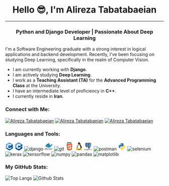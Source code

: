 

<h1 align="center">Hello 😎, I'm Alireza Tabatabaeian</h1>
<hr>
<h3 align="center">Python and Django Developer | Passionate About Deep Learning</h3>
<p>I'm a Software Engineering graduate with a strong interest in logical applications and backend development. Recently, I've been focusing on studying Deep Learning, specifically in the realm of Computer Vision.</p>

- I am currently working with **Django**.
- I am actively studying **Deep Learning**.
- I work as a **Teaching Assistant (TA)** for the **Advanced Programming Class** at the University.
- I have an intermediate level of proficiency in **C++**.
- I currently reside in **Iran**.

<h3 align="left">Connect with Me:</h3>
<p align="left">
  <a href="https://www.linkedin.com/in/alireza-tabatabaeian-2b5235132/" target="blank"><img align="center" src="https://raw.githubusercontent.com/rahuldkjain/github-profile-readme-generator/master/src/images/icons/Social/linked-in-alt.svg" alt="Alireza Tabatabaeian" height="25" width="35" /></a>
  <a href="https://instagram.com/artasoft_110" target="blank"><img align="center" src="https://raw.githubusercontent.com/rahuldkjain/github-profile-readme-generator/master/src/images/icons/Social/instagram.svg" alt="Alireza Tabatabaeian" height="25" width="35" /></a>
  <a href="https://www.telegram.me/artasoft_110" target="blank"><img align="center" src="https://seeklogo.com/images/T/telegram-logo-AD3D08A014-seeklogo.com.png" alt="Alireza Tabatabaeian" height="25" width="25" /></a>
</p>

<h3 align="left">Languages and Tools:</h3>
<p align="left">
  <img src="https://raw.githubusercontent.com/devicons/devicon/master/icons/c/c-original.svg" title="C Programming Language" alt="c" width="26" height="26"/>
  <img src="https://raw.githubusercontent.com/devicons/devicon/master/icons/cplusplus/cplusplus-original.svg" title="C++ Programming Language" alt="cplusplus" width="26" height="26"/>
  <img src="https://user-images.githubusercontent.com/29748439/177030588-a1916efd-384b-439a-9b30-24dd24dd48b6.png" title="Django" alt="django" width="40" height="26"/> 
  <img src="https://raw.githubusercontent.com/devicons/devicon/master/icons/docker/docker-original-wordmark.svg" title="Docker" alt="docker" width="26" height="26"/>
  <img src="https://www.vectorlogo.zone/logos/git-scm/git-scm-icon.svg" title="Git" alt="git" width="26" height="26"/>
  <img src="https://raw.githubusercontent.com/devicons/devicon/master/icons/html5/html5-original-wordmark.svg" title="HTML5" alt="html5" width="26" height="26"/>
  <img src="https://raw.githubusercontent.com/devicons/devicon/master/icons/linux/linux-original.svg" title="Linux" alt="linux" width="26" height="26"/>
  <img src="https://raw.githubusercontent.com/devicons/devicon/master/icons/postgresql/postgresql-original-wordmark.svg" title="PostgreSQL" alt="postgresql" width="26" height="26"/>
  <img src="https://www.vectorlogo.zone/logos/getpostman/getpostman-icon.svg" title="Postman" alt="postman" width="26" height="26"/>
  <img src="https://raw.githubusercontent.com/devicons/devicon/master/icons/python/python-original.svg" title="Python" alt="python" width="26" height="26"/>
  <img src="https://raw.githubusercontent.com/detain/svg-logos/780f25886640cef088af994181646db2f6b1a3f8/svg/selenium-logo.svg" title="Selenium" alt="selenium" width="26" height="26"/>
  <img src="https://seeklogo.com/images/K/keras-logo-6B06C2FC2D-seeklogo.com.png" title="Keras" alt="keras" width="26" height="26"/>
  <img src="https://seeklogo.com/images/T/tensorflow-logo-02FCED4F98-seeklogo.com.png" title="TensorFlow" alt="tensorflow" width="26" height="26"/>
  <img src="https://seeklogo.com/images/N/numpy-logo-479C24EC79-seeklogo.com.png" title="NumPy" alt="numpy" width="26" height="26"/>
  <img src="https://seeklogo.com/images/P/pandas-logo-776F6D45BB-seeklogo.com.png" title="Pandas" alt="pandas" width="26" height="26"/>
  <img src="https://seeklogo.com/images/M/matplotlib-logo-7676870AC0-seeklogo.com.png" title="matplotlib" alt="matplotlib" width="26" height="26"/>
</p>

<h3 align="left">My GitHub Stats:</h3>

![Top Langs](https://github-readme-stats.vercel.app/api/top-langs/?username=ArtA110)
![Github Stats](https://github-readme-stats.vercel.app/api?username=ArtA110&show_icons=true&line_height=40&include_all_commits=true&count_private=true)

